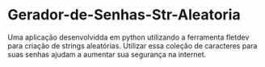 # Gerador-de-Senhas-Str-Aleatoria
Uma aplicação desenvolvidda em python utilizando a ferramenta fletdev para criação de strings aleatórias. 
Utilizar essa coleção de caracteres para suas senhas ajudam a aumentar sua segurança na internet.